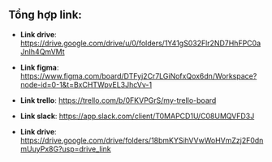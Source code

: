## Tổng hợp link:

- **Link drive**: https://drive.google.com/drive/u/0/folders/1Y41gS032Flr2ND7HhFPC0aJnIh4QmVMt

- **Link figma**: https://www.figma.com/board/DTFyj2Cr7LGiNofxQox6dn/Workspace?node-id=0-1&t=BxCHTWpvEL3JhcVv-1

- **Link trello**: https://trello.com/b/0FKVPGrS/my-trello-board

- **Link slack**: https://app.slack.com/client/T0MAPCD1U/C08UMQVFD3J
  
- **Link drive**: https://drive.google.com/drive/folders/18bmKYSihVVwWoHVmZzj2F0dnmUuyPx8G?usp=drive_link
